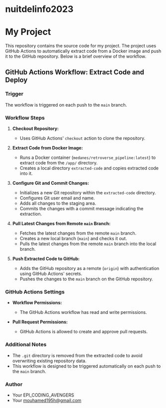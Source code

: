 # nuitdelinfo2023
# My Project

This repository contains the source code for my project. The project uses GitHub Actions to automatically extract code from a Docker image and push it to the GitHub repository. Below is a brief overview of the workflow.

## GitHub Actions Workflow: Extract Code and Deploy

### Trigger

The workflow is triggered on each push to the `main` branch.

### Workflow Steps

1. **Checkout Repository:**
   - Uses GitHub Actions' `checkout` action to clone the repository.

2. **Extract Code from Docker Image:**
   - Runs a Docker container (`medanes/retroverse_pipeline:latest`) to extract code from the `/app/` directory.
   - Creates a local directory `extracted-code` and copies extracted code into it.

3. **Configure Git and Commit Changes:**
   - Initializes a new Git repository within the `extracted-code` directory.
   - Configures Git user email and name.
   - Adds all changes to the staging area.
   - Commits the changes with a commit message indicating the extraction.

4. **Pull Latest Changes from Remote `main` Branch:**
   - Fetches the latest changes from the remote `main` branch.
   - Creates a new local branch (`main`) and checks it out.
   - Pulls the latest changes from the remote `main` branch into the local branch.

5. **Push Extracted Code to GitHub:**
   - Adds the GitHub repository as a remote (`origin`) with authentication using GitHub Actions' secrets.
   - Pushes the changes to the `main` branch on the GitHub repository.
 
### GitHub Actions Settings

- **Workflow Permissions:**
  - The GitHub Actions workflow has read and write permissions.
  
- **Pull Request Permissions:**
  - GitHub Actions is allowed to create and approve pull requests.

### Additional Notes

- The `.git` directory is removed from the extracted code to avoid overwriting existing repository data.
- This workflow is designed to be triggered automatically on each push to the `main` branch.

### Author

- Your EPI_CODING_AVENGERS
- Your mouhamed195h@gmail.com

